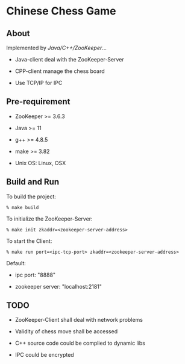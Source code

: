 # Chinese Chess Game

About
-----

Implemented by *Java/C++/ZooKeeper*...

* Java-client deal with the ZooKeeper-Server

* CPP-client manage the chess board

* Use TCP/IP for IPC

Pre-requirement
---------------

* ZooKeeper >= 3.6.3

* Java >= 11

* g++ >= 4.8.5

* make >= 3.82

* Unix OS: Linux, OSX

Build and Run
-------------

To build the project:

    % make build

To initialize the ZooKeeper-Server:

    % make init zkaddr=<zookeeper-server-address>

To start the Client:

    % make run port=<ipc-tcp-port> zkaddr=<zookeeper-server-address>

Default:

* ipc port: "8888"

* zookeeper server: "localhost:2181"

TODO
----

* ZooKeeper-Client shall deal with network problems

* Validity of chess move shall be accessed

* C++ source code could be complied to dynamic libs

* IPC could be encrypted